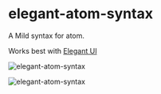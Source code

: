 # elegant-atom-syntax 

A Mild syntax for atom. 

Works best with [Elegant UI](https://github.com/codehakase/elegant-atom-ui)

![elegant-atom-syntax](https://cloud.githubusercontent.com/assets/9336187/21927785/94c8f2e8-d987-11e6-945d-538315ede510.gif)

![elegant-atom-syntax](https://cloud.githubusercontent.com/assets/9336187/21927899/286748e2-d988-11e6-8cd8-325e0383a261.gif)
